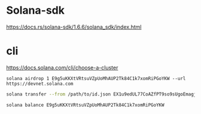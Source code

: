 # Solana-sdk
https://docs.rs/solana-sdk/1.6.6/solana_sdk/index.html

# cli
https://docs.solana.com/cli/choose-a-cluster
```
solana airdrop 1 E9g5uKKXtVRtsuVZpUoMhAUP2Tk84C1k7xomRiPGoYKW --url https://devnet.solana.com
```

```bash
solana transfer --from /path/to/id.json EX1u9edUL77CoAZfPT9so9sUgoEmagjMc9zrussngAV6 0.5 --allow-unfunded-recipient --url https://devnet.solana.com --fee-payer /path/to/id.json
```

```
solana balance E9g5uKKXtVRtsuVZpUoMhAUP2Tk84C1k7xomRiPGoYKW
```